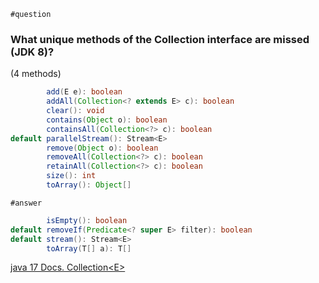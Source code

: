 `#question`
### What unique methods of the Collection interface  are missed (JDK 8)?
(4 methods)
```java
        add(E e): boolean
        addAll(Collection<? extends E> c): boolean
        clear(): void
        contains(Object o): boolean
        containsAll(Collection<?> c): boolean
default parallelStream(): Stream<E>
        remove(Object o): boolean
        removeAll(Collection<?> c): boolean
        retainAll(Collection<?> c): boolean
        size(): int
        toArray(): Object[]
```
`#answer`
```java
        isEmpty(): boolean
default removeIf(Predicate<? super E> filter): boolean
default stream(): Stream<E>
        toArray(T[] a): T[]
```
[java 17 Docs. Collection\<E\>](https://docs.oracle.com/en/java/javase/17/docs/api/java.base/java/util/Collection.html)